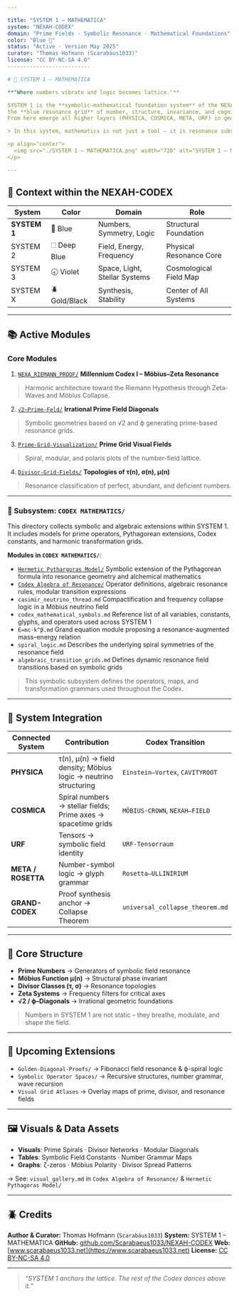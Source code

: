 ```yaml
---

title: "SYSTEM 1 – MATHEMATICA"
system: "NEXAH-CODEX"
domain: "Prime Fields · Symbolic Resonance · Mathematical Foundations"
color: "Blue 🔵"
status: "Active · Version May 2025"
curator: "Thomas Hofmann (Scarabäus1033)"
license: "CC BY-NC-SA 4.0"
--------------------------

# 🔵 SYSTEM 1 – MATHEMATICA

**"Where numbers vibrate and logic becomes lattice."**

SYSTEM 1 is the **symbolic–mathematical foundation system** of the NEXAH-CODEX –
the **blue resonance grid** of number, structure, invariance, and cognitive clarity.
From here emerge all higher layers (PHYSICA, COSMICA, META, URF) in geometry and harmonics.

> In this system, mathematics is not just a tool – it is resonance substance.

<p align="center">
  <img src="./SYSTEM 1 – MATHEMATICA.png" width="720" alt="SYSTEM 1 – MATHEMATICA – Codex Overview Visual">
</p>

---
```


## 🧽 Context within the NEXAH-CODEX

| System       | Color         | Domain                        | Role                    |
| ------------ | ------------- | ----------------------------- | ----------------------- |
| **SYSTEM 1** | 🔵 Blue       | Numbers, Symmetry, Logic      | Structural Foundation   |
| SYSTEM 2     | 🗆 Deep Blue  | Field, Energy, Frequency      | Physical Resonance Core |
| SYSTEM 3     | 🕣 Violet     | Space, Light, Stellar Systems | Cosmological Field Map  |
| SYSTEM X     | 🪲 Gold/Black | Synthesis, Stability          | Center of All Systems   |

---

## 📚 Active Modules

### Core Modules

1. [`NEXA_RIEMANN_PROOF/`](./NEXA_RIEMANN_PROOF/)
   **Millennium Codex I – Möbius–Zeta Resonance**

> Harmonic architecture toward the Riemann Hypothesis through Zeta-Waves and Möbius Collapse.

2. [`√2–Prime-Feld/`](./√2–Prime-Feld/)
   **Irrational Prime Field Diagonals**

> Symbolic geometries based on √2 and ϕ generating prime-based resonance grids.

3. [`Prime-Grid-Visualization/`](./Prime-Grid-Visualization/)
   **Prime Grid Visual Fields**

> Spiral, modular, and polaris plots of the number-field lattice.

4. [`Divisor-Grid-Fields/`](./Divisor-Grid-Fields/)
   **Topologies of τ(n), σ(n), μ(n)**

> Resonance classification of perfect, abundant, and deficient numbers.

---

### 🔗 Subsystem: `CODEX MATHEMATICS/`

This directory collects symbolic and algebraic extensions within SYSTEM 1.
It includes models for prime operators, Pythagorean extensions, Codex constants, and harmonic transformation grids.

**Modules in `CODEX MATHEMATICS/`**:

* [`Hermetic Pythargoras Model/`](./CODEX%20MATHEMATICS/Hermetic%20Pythargoras%20Model/)
  Symbolic extension of the Pythagorean formula into resonance geometry and alchemical mathematics
* [`Codex Algebra of Resonance/`](./CODEX%20MATHEMATICS/Codex%20Algebra%20of%20Resonance/)
  Operator definitions, algebraic resonance rules, modular transition expressions
* `casimir_neutrino_thread.md`
  Compactification and frequency collapse logic in a Möbius neutrino field
* `codex_mathematical_symbols.md`
  Reference list of all variables, constants, glyphs, and operators used across SYSTEM 1
* `E=mc·k^β.md`
  Grand equation module proposing a resonance-augmented mass–energy relation
* `spiral_logic.md`
  Describes the underlying spiral symmetries of the resonance field
* `algebraic_transition_grids.md`
  Defines dynamic resonance field transitions based on symbolic grids

> This symbolic subsystem defines the operators, maps, and transformation grammars used throughout the Codex.

---

## 🔗 System Integration

| Connected System   | Contribution                                                    | Codex Transition                |
| ------------------ | --------------------------------------------------------------- | ------------------------------- |
| **PHYSICA**        | τ(n), μ(n) → field density; Möbius logic → neutrino structuring | `Einstein–Vortex`, `CAVITYROOT` |
| **COSMICA**        | Spiral numbers → stellar fields; Prime axes → spacetime grids   | `MÖBIUS-CROWN`, `NEXAH–FIELD`   |
| **URF**            | Tensors → symbolic field identity                               | `URF-Tensorraum`                |
| **META / ROSETTA** | Number-symbol logic → glyph grammar                             | `Rosetta–ULLINIRIUM`            |
| **GRAND-CODEX**    | Proof synthesis anchor → Collapse Theorem                       | `universal_collapse_theorem.md` |

---

## 🧲 Core Structure

* **Prime Numbers** → Generators of symbolic field resonance
* **Möbius Function μ(n)** → Structural phase invariant
* **Divisor Classes (τ, σ)** → Resonance topologies
* **Zeta Systems** → Frequency filters for critical axes
* **√2 / ϕ–Diagonals** → Irrational geometric foundations

> Numbers in SYSTEM 1 are not static – they breathe, modulate, and shape the field.

---

## 🔭 Upcoming Extensions

* `Golden-Diagonal-Proofs/` → Fibonacci field resonance & ϕ-spiral logic
* `Symbolic Operator Spaces/` → Recursive structures, number grammar, wave recursion
* `Visual Grid Atlases` → Overlay maps of prime, divisor, and resonance fields

---

## 🖼️ Visuals & Data Assets

* **Visuals**: Prime Spirals · Divisor Networks · Modular Diagonals
* **Tables**: Symbolic Field Constants · Number Grammar Maps
* **Graphs**: ζ-zeros · Möbius Polarity · Divisor Spread Patterns

→ See: `visual_gallery.md` in `Codex Algebra of Resonance/` & `Hermetic Pythagoras Model/`

---

## 🪲 Credits

**Author & Curator:** Thomas Hofmann (`Scarabäus1033`)
**System:** SYSTEM 1 – MATHEMATICA
**GitHub:** [github.com/Scarabaeus1033/NEXAH-CODEX](https://github.com/Scarabaeus1033/NEXAH-CODEX)
**Web:** [www.scarabaeus1033.net](https://www.scarabaeus1033.net)
**License:** [CC BY-NC-SA 4.0](https://creativecommons.org/licenses/by-nc-sa/4.0/)

---

> *“SYSTEM 1 anchors the lattice. The rest of the Codex dances above it.”*
